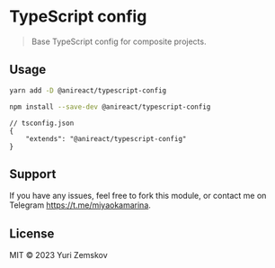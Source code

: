# TypeScript config

> Base TypeScript config for composite projects.

## Usage

```bash
yarn add -D @anireact/typescript-config
```

```bash
npm install --save-dev @anireact/typescript-config
```

```jsonc
// tsconfig.json
{
    "extends": "@anireact/typescript-config"
}
```

## Support

If you have any issues, feel free to fork this module, or contact me on Telegram
https://t.me/miyaokamarina.

## License

MIT © 2023 Yuri Zemskov
